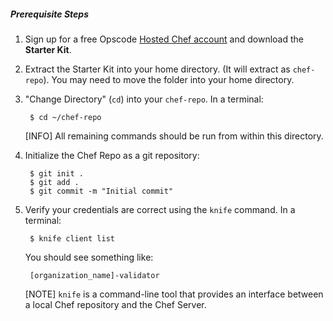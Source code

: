 ##### Prerequisite Steps
1. Sign up for a free Opscode [Hosted Chef account][chef-hosted] and download the **Starter Kit**.

1. Extract the Starter Kit into your home directory. (It will extract as `chef-repo`). You may need to move the folder into your home directory.

1. "Change Directory" (`cd`) into your `chef-repo`. In a terminal:

        $ cd ~/chef-repo

    [INFO] All remaining commands should be run from within this directory.

1. Initialize the Chef Repo as a git repository:

        $ git init .
        $ git add .
        $ git commit -m "Initial commit"

1. Verify your credentials are correct using the `knife` command. In a terminal:

        $ knife client list

    You should see something like:

        [organization_name]-validator

    [NOTE] `knife` is a command-line tool that provides an interface between a local Chef repository and the Chef Server.

[chef-hosted]: http://www.opscode.com/hosted-chef/ "Sign up for Hosted Chef"
[pem-screencast]: https://learnchef.opscode.com/screencasts/manage-pem-files/
[chef-repo-github]: http://github.com/opscode/chef-repo
